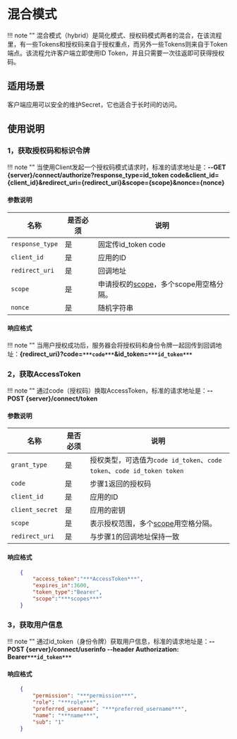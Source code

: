 # 混合模式

!!! note ""
    混合模式（hybrid）是简化模式、授权码模式两者的混合，在该流程里，有一些Tokens和授权码来自于授权重点，而另外一些Tokens则来自于Token端点。该流程允许客户端立即使用ID Token，并且只需要一次往返即可获得授权码。

## 适用场景

客户端应用可以安全的维护Secret，它也适合于长时间的访问。


## 使用说明

### 1，获取授权码和标识令牌

!!! note ""
    当使用Client发起一个授权码模式请求时，标准的请求地址是：**--GET {server}/connect/authorize?response_type=id_token code&client_id={client_id}&redirect_uri={redirect_uri}&scope={scope}&nonce={nonce}** 


#### 参数说明

| 名称 | 是否必须 | 说明 |
| ----------- | ----------- | ----------- |
| `response_type` | 是 | 固定传id_token code |
| `client_id` | 是 | 应用的ID |
| `redirect_uri` | 是 | 回调地址 |
| `scope` | 是 | 申请授权的[scope](/scopes)，多个scope用空格分隔。 |
| `nonce` | 是 | 随机字符串 |


#### 响应格式

!!! note ""
    当用户授权成功后，服务器会将授权码和身份令牌一起回传到回调地址：**{redirect_uri}?code=`***code***`&id_token=`***id_token***`**


### 2，获取AccessToken

!!! note ""
    通过code（授权码）换取AccessToken，标准的请求地址是：**--POST {server}/connect/token** 

#### 参数说明

| 名称 | 是否必须 | 说明 |
| ----------- | ----------- | ----------- |
| `grant_type` | 是 | 授权类型，可选值为`code id_token`、`code token`、`code id_token token` |
| `code` | 是 | 步骤1返回的授权码 |
| `client_id` | 是 | 应用的ID |
| `client_secret` | 是 | 应用的密钥 |
| `scope` | 是 | 表示授权范围，多个[scope](/scopes)用空格分隔。 |
| `redirect_uri` | 是 | 与步骤1的回调地址保持一致 |

#### 响应格式
```json
    {
        "access_token":"***AccessToken***",
        "expires_in":3600,
        "token_type":"Bearer",
        "scope":"***scopes***"
    }
```

### 3，获取用户信息

!!! note ""
    通过id_token（身份令牌）获取用户信息，标准的请求地址是：**--POST {server}/connect/userinfo  --header Authorization: Bearer`***id_token***`** 


#### 响应格式
```json
    {
        "permission": "***permission***",
        "role": "***role***",
        "preferred_username": "***preferred_username***",
        "name": "***name***",
        "sub": "1"
    }
```